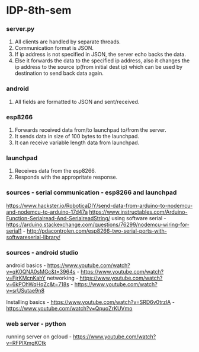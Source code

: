 # IDP-8th-sem

### server.py
1. All clients are handled by separate threads.
2. Communication format is JSON.
3. If ip address is not specified in JSON, the server echo backs the data. 
4. Else it forwards the data to the specified ip address, also it changes the ip address to the source ip(from initial dest ip)  which can be used by destination to send back data again.

### android 
1. All fields are formatted to JSON and sent/received.


### esp8266
1. Forwards received data from/to launchpad to/from the server.
2. It sends data in size of 100 bytes to the launchpad.
3. It can receive variable length data from launchpad.

### launchpad
1. Receives data from the esp8266.
2. Responds with the appropritate response.

### sources - serial communication - esp8266 and launchpad
https://www.hackster.io/RoboticaDIY/send-data-from-arduino-to-nodemcu-and-nodemcu-to-arduino-17d47a
https://www.instructables.com/Arduino-Function-Serialread-And-SerialreadString/
using software serial - https://arduino.stackexchange.com/questions/76299/nodemcu-wiring-for-serial1
                      - http://pdacontrolen.com/esp8266-two-serial-ports-with-softwareserial-library/
                      
### sources - android studio 
android basics - https://www.youtube.com/watch?v=qK0QNA0sMGc&t=3964s
               - https://www.youtube.com/watch?v=FjrKMcnKahY
networking     - https://www.youtube.com/watch?v=6kPOhWqHqZc&t=718s
               - https://www.youtube.com/watch?v=srUSutae9n8
                
Installing basics - https://www.youtube.com/watch?v=SRD6v0trzlA
                  - https://www.youtube.com/watch?v=QpuoZrKUVmo
                  
### web server - python
running server on gcloud - https://www.youtube.com/watch?v=RFPlXmgKCtk


